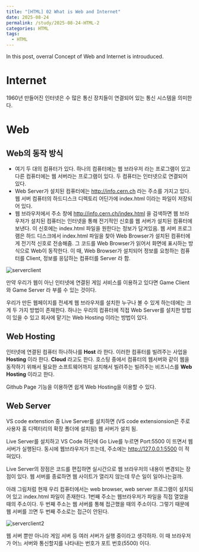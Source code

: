 ```yaml
---
title: "[HTML] 02 What is Web and Internet"
date: 2025-08-24
permalink: /study/2025-08-24-HTML-2
categories: HTML
tags: 
  - HTML
---
```


In this post, overral Concept of Web and Internet is introuduced. 



# Internet

1960년 만들어진 인터넷은 수 많은 통신 장치들이 연결되어 있는 통신 시스템을 의미한다.

# Web

## Web의 동작 방식

- 여기 두 대의 컴퓨터가 있다. 하나의 컴퓨터에는 웹 브라우저 라는 프로그램이 있고 다른 컴퓨터에는 웹 서버라는 프로그램이 있다. 두 컴퓨터는 인터넷으로 연결되어 있다.
- Web Server가 설치된 컴퓨터에는 http://info.cern.ch 라는 주소를 가지고 있다. 웹 서버 컴퓨터의 하드디스크 디렉토리 어딘가에 index.html 이라는 파일이 저장되어 있다.
- 웹 브라우저에서 주소 창에 http://info.cern.ch/index.html 을 검색하면 웹 브라우저가 설치된 컴퓨터는 인터넷을 통해 전기적인 신호를 웹 서버가 설치된 컴퓨터에 보낸다. 이 신호에는 index.html 파일을 원한다는 정보가 담겨있음. 웹 서버 프로그램은 하드 디스크에서 index.html 파일을 찾아 Web Browser가 설치된 컴퓨터에게 전기적 신호로 전송해줌. 그 코드를 Web Browser가 읽어서 화면에 표시하는 방식으로 Web이 동작한다. 이 때, Web Browser가 설치되어 정보를 요청하는 컴퓨터를 Client, 정보를 응답하는 컴퓨터를 Server 라 함. 

![serverclient](../../image/serverclient.png)

만약 우리가 웹이 아닌 인터넷에 연결된 게임 서비스를 이용하고 있다면 Game Client와 Game Server 라 부를 수 있는 것이다. 

우리가 만든 웹페이지를 전세계 웹 브라우저를 설치한 누구나 볼 수 있게 하는데에는 크게 두 가지 방법이 존재한다. 하나는 우리의 컴퓨터에 직접 Web Server를 설치한 방법이 있을 수 있고 회사에 맡기는 Web Hosting 이라는 방법이 있다. 



## Web Hosting

인터넷에 연결된 컴퓨터 하나하나를 **Host** 라 한다. 이러한 컴퓨터를 빌려주는 사업을 **Hosting** 이라 한다. **Cloud** 라고도 한다. 호스팅 중에서 컴퓨터의 웹서버와 같이 웹을 동작하기 위해서 필요한 소프트웨어까지 설치해서 빌려주는 빌려주는 비즈니스를 **Web Hosting** 이라고 한다.

Github Page 기능을 이용하면 쉽게 Web Hosting을 이용할 수 있다.



## Web Server

VS code extenstion 중 Live Server를 설치하면 (VS code extensionsion은 주로 사용자 홈 디렉터리의 확장 폴더에 설치됨) 웹 서버가 설치 됨. 

Live Server를 설치하고 VS Code 하단에 Go Live를 누르면 Port:5500 이 뜨면서 웹 서버가 실행된다. 동시에 웹브라우저가 뜨는데, 주소에는 http://127.0.0.1:5500 이 적혀있다. 

Live Server의 장점은 코드를 편집하면 실시간으로 웹 브라우저의 내용이 변경되는 장점이 있다. 웹 서버를 종료하면 웹 사이트가 열리지 않는데 무슨 일이 일어나는걸까.

아래 그림처럼 현재 우리 컴퓨터에서는 web browser, web server 프로그램이 설치되어 있고 index.html 파일이 존재한다. 1번째 주소는 웹브라우저가 파일을 직접 열었을 때의 주소이다. 두 번째 주소는 웹 서버를 통해 접근했을 때의 주소이다. 그렇기 때문에 웹 서버를 끄면 두 번째 주소로는 접근이 안된다.  

![serverclient2](../../image/serverclient2.png)

웹 서버 뿐만 아니라 게임 서버 등 여러 서버가 실행 중이라고 생각하자. 이 때 브라우저가 어느 서버와 통신할지를 나타내는 번호가 포트 번호(5500) 이다. 
